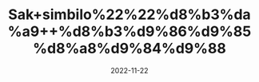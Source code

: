 ---
title: 'Sak+simbilo%22%22%d8%b3%da%a9++%d8%b3%d9%86%d9%85%d8%a8%d9%84%d9%88'
date: '2022-11-22' 
metatag: '' 
inventory: '0' 
draft: false 
# meta description 
shortDescripton: ''
description: 'Herbs+%d8%ac%da%91%db%8c+%d8%a8%d9%88%d9%b9%db%8c'
longdescription: ''
tags: ''
brand: ''
subCategory: ''
unit: '50 gm-Pk'
sellCount: '0'
featured: True
# product Price
price: '50.0'
# Product Short Description
shortDescription: ''
productID: '6ECEEFE7-A747-ED11-996A-005056B3A416'
type: 'products'
category: 'Herbs+%d8%ac%da%91%db%8c+%d8%a8%d9%88%d9%b9%db%8c' 
thumnailproduct: 'https://eraconnect.blob.core.windows.net/product-images/aminsaddiquidawakhana/e08651fc-54d3-48b9-8e9c-375b83c465c2.webp' 
images:
  - image: 'https://eraconnect.blob.core.windows.net/product-images/aminsaddiquidawakhana/e08651fc-54d3-48b9-8e9c-375b83c465c2.webp'  
Variants:
---